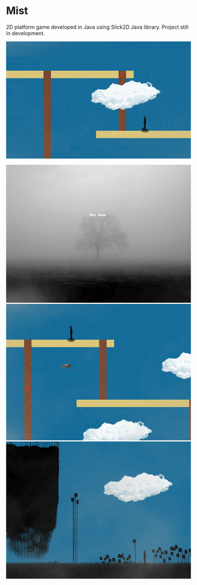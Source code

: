 # Mist
2D platform game developed in Java using Slick2D Java library.
Project still in development.

![Alt text](mist.gif?raw=true "Title")

![Alt text](demoMenu.PNG?raw=true "Title")
![Alt text](demoWolrd1.PNG?raw=true "Title")
![Alt text](blackWorld.PNG?raw=true "Title")
